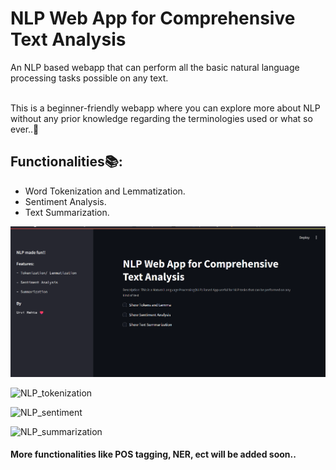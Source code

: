 # NLP Web App for Comprehensive Text Analysis

An NLP based webapp that can perform all the basic natural language processing tasks possible on any text.

<br>
This is a beginner-friendly webapp where you can explore more about NLP without any prior knowledge regarding the terminologies used or what so ever..💙
<br>

## Functionalities📚:

- Word Tokenization and Lemmatization.
- Sentiment Analysis.
- Text Summarization.

![NLP_web](snapshots\image.png)

![NLP_tokenization](https://github.com/urvimehta20/TY_MinorProject/assets/80567458/a07f9e26-1b94-4dc9-82a0-7b8730b4569e)

![NLP_sentiment](https://github.com/urvimehta20/TY_MinorProject/assets/80567458/0e33a610-38c7-4d34-87ed-5c31892239bd)

![NLP_summarization](https://github.com/urvimehta20/TY_MinorProject/assets/80567458/c3c6c4da-788d-4c1d-afca-8a528f277d9c)

#### More functionalities like POS tagging, NER, ect will be added soon.. 

